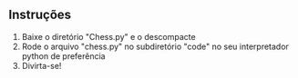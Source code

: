 ##  Instruções

1. Baixe o diretório "Chess.py" e o descompacte 
2. Rode o arquivo "chess.py" no subdiretório "code" no seu interpretador python de preferência
3. Divirta-se!
